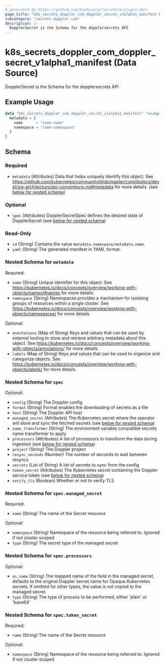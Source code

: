 ```yaml
---
# generated by https://github.com/hashicorp/terraform-plugin-docs
page_title: "k8s_secrets_doppler_com_doppler_secret_v1alpha1_manifest Data Source - terraform-provider-k8s"
subcategory: "secrets.doppler.com"
description: |-
  DopplerSecret is the Schema for the dopplersecrets API
---
```


# k8s_secrets_doppler_com_doppler_secret_v1alpha1_manifest (Data Source)

DopplerSecret is the Schema for the dopplersecrets API

## Example Usage

```terraform
data "k8s_secrets_doppler_com_doppler_secret_v1alpha1_manifest" "example" {
  metadata = {
    name      = "some-name"
    namespace = "some-namespace"
  }
}
```

<!-- schema generated by tfplugindocs -->
## Schema

### Required

- `metadata` (Attributes) Data that helps uniquely identify this object. See https://github.com/kubernetes/community/blob/master/contributors/devel/sig-architecture/api-conventions.md#metadata for more details. (see [below for nested schema](#nestedatt--metadata))

### Optional

- `spec` (Attributes) DopplerSecretSpec defines the desired state of DopplerSecret (see [below for nested schema](#nestedatt--spec))

### Read-Only

- `id` (String) Contains the value `metadata.namespace/metadata.name`.
- `yaml` (String) The generated manifest in YAML format.

<a id="nestedatt--metadata"></a>
### Nested Schema for `metadata`

Required:

- `name` (String) Unique identifier for this object. See https://kubernetes.io/docs/concepts/overview/working-with-objects/names/#names for more details.
- `namespace` (String) Namespaces provides a mechanism for isolating groups of resources within a single cluster. See https://kubernetes.io/docs/concepts/overview/working-with-objects/namespaces/ for more details.

Optional:

- `annotations` (Map of String) Keys and values that can be used by external tooling to store and retrieve arbitrary metadata about this object. See https://kubernetes.io/docs/concepts/overview/working-with-objects/annotations/ for more details.
- `labels` (Map of String) Keys and values that can be used to organize and categorize objects. See https://kubernetes.io/docs/concepts/overview/working-with-objects/labels/ for more details.


<a id="nestedatt--spec"></a>
### Nested Schema for `spec`

Optional:

- `config` (String) The Doppler config
- `format` (String) Format enables the downloading of secrets as a file
- `host` (String) The Doppler API host
- `managed_secret` (Attributes) The Kubernetes secret where the operator will store and sync the fetched secrets (see [below for nested schema](#nestedatt--spec--managed_secret))
- `name_transformer` (String) The environment variable compatible secrets name transformer to apply
- `processors` (Attributes) A list of processors to transform the data during ingestion (see [below for nested schema](#nestedatt--spec--processors))
- `project` (String) The Doppler project
- `resync_seconds` (Number) The number of seconds to wait between resyncs
- `secrets` (List of String) A list of secrets to sync from the config
- `token_secret` (Attributes) The Kubernetes secret containing the Doppler service token (see [below for nested schema](#nestedatt--spec--token_secret))
- `verify_tls` (Boolean) Whether or not to verify TLS

<a id="nestedatt--spec--managed_secret"></a>
### Nested Schema for `spec.managed_secret`

Required:

- `name` (String) The name of the Secret resource

Optional:

- `namespace` (String) Namespace of the resource being referred to. Ignored if not cluster scoped
- `type` (String) The secret type of the managed secret


<a id="nestedatt--spec--processors"></a>
### Nested Schema for `spec.processors`

Optional:

- `as_name` (String) The mapped name of the field in the managed secret, defaults to the original Doppler secret name for Opaque Kubernetes secrets. If omitted for other types, the value is not copied to the managed secret.
- `type` (String) The type of process to be performed, either 'plain' or 'base64'


<a id="nestedatt--spec--token_secret"></a>
### Nested Schema for `spec.token_secret`

Required:

- `name` (String) The name of the Secret resource

Optional:

- `namespace` (String) Namespace of the resource being referred to. Ignored if not cluster scoped
